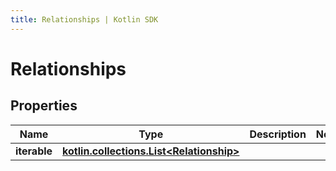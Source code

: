 ```yaml
---
title: Relationships | Kotlin SDK
---
```




# Relationships

## Properties
Name | Type | Description | Notes
------------ | ------------- | ------------- | -------------
**iterable** | [**kotlin.collections.List&lt;Relationship&gt;**](Relationship) |  | 




